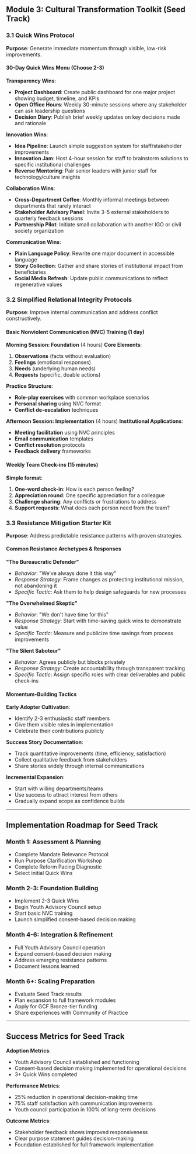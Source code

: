 ## Module 3: Cultural Transformation Toolkit (Seed Track)

### 3.1 Quick Wins Protocol

**Purpose**: Generate immediate momentum through visible, low-risk improvements.

#### 30-Day Quick Wins Menu (Choose 2-3)

**Transparency Wins**:
- **Project Dashboard**: Create public dashboard for one major project showing budget, timeline, and KPIs
- **Open Office Hours**: Weekly 30-minute sessions where any stakeholder can ask leadership questions
- **Decision Diary**: Publish brief weekly updates on key decisions made and rationale

**Innovation Wins**:
- **Idea Pipeline**: Launch simple suggestion system for staff/stakeholder improvements
- **Innovation Jam**: Host 4-hour session for staff to brainstorm solutions to specific institutional challenges
- **Reverse Mentoring**: Pair senior leaders with junior staff for technology/culture insights

**Collaboration Wins**:
- **Cross-Department Coffee**: Monthly informal meetings between departments that rarely interact
- **Stakeholder Advisory Panel**: Invite 3-5 external stakeholders to quarterly feedback sessions
- **Partnership Pilot**: Initiate small collaboration with another IGO or civil society organization

**Communication Wins**:
- **Plain Language Policy**: Rewrite one major document in accessible language
- **Story Collection**: Gather and share stories of institutional impact from beneficiaries
- **Social Media Refresh**: Update public communications to reflect regenerative values

### 3.2 Simplified Relational Integrity Protocols

**Purpose**: Improve internal communication and address conflict constructively.

#### Basic Nonviolent Communication (NVC) Training (1 day)

**Morning Session: Foundation** (4 hours)
**Core Elements**:
1. **Observations** (facts without evaluation)
2. **Feelings** (emotional responses)
3. **Needs** (underlying human needs)
4. **Requests** (specific, doable actions)

**Practice Structure**:
- **Role-play exercises** with common workplace scenarios
- **Personal sharing** using NVC format
- **Conflict de-escalation** techniques

**Afternoon Session: Implementation** (4 hours)
**Institutional Applications**:
- **Meeting facilitation** using NVC principles
- **Email communication** templates
- **Conflict resolution** protocols
- **Feedback delivery** frameworks

#### Weekly Team Check-ins (15 minutes)
**Simple format**:
1. **One-word check-in**: How is each person feeling?
2. **Appreciation round**: One specific appreciation for a colleague
3. **Challenge sharing**: Any conflicts or frustrations to address
4. **Support requests**: What does each person need from the team?

### 3.3 Resistance Mitigation Starter Kit

**Purpose**: Address predictable resistance patterns with proven strategies.

#### Common Resistance Archetypes & Responses

**"The Bureaucratic Defender"**
- *Behavior*: "We've always done it this way"
- *Response Strategy*: Frame changes as protecting institutional mission, not abandoning it
- *Specific Tactic*: Ask them to help design safeguards for new processes

**"The Overwhelmed Skeptic"**
- *Behavior*: "We don't have time for this"
- *Response Strategy*: Start with time-saving quick wins to demonstrate value
- *Specific Tactic*: Measure and publicize time savings from process improvements

**"The Silent Saboteur"**
- *Behavior*: Agrees publicly but blocks privately
- *Response Strategy*: Create accountability through transparent tracking
- *Specific Tactic*: Assign specific roles with clear deliverables and public check-ins

#### Momentum-Building Tactics

**Early Adopter Cultivation**:
- Identify 2-3 enthusiastic staff members
- Give them visible roles in implementation
- Celebrate their contributions publicly

**Success Story Documentation**:
- Track quantitative improvements (time, efficiency, satisfaction)
- Collect qualitative feedback from stakeholders
- Share stories widely through internal communications

**Incremental Expansion**:
- Start with willing departments/teams
- Use success to attract interest from others
- Gradually expand scope as confidence builds

---

## Implementation Roadmap for Seed Track

### Month 1: Assessment & Planning
- Complete Mandate Relevance Protocol
- Run Purpose Clarification Workshop
- Complete Reform Pacing Diagnostic
- Select initial Quick Wins

### Month 2-3: Foundation Building
- Implement 2-3 Quick Wins
- Begin Youth Advisory Council setup
- Start basic NVC training
- Launch simplified consent-based decision making

### Month 4-6: Integration & Refinement
- Full Youth Advisory Council operation
- Expand consent-based decision making
- Address emerging resistance patterns
- Document lessons learned

### Month 6+: Scaling Preparation
- Evaluate Seed Track results
- Plan expansion to full framework modules
- Apply for GCF Bronze-tier funding
- Share experiences with Community of Practice

---

## Success Metrics for Seed Track

**Adoption Metrics**:
- Youth Advisory Council established and functioning
- Consent-based decision making implemented for operational decisions
- 3+ Quick Wins completed

**Performance Metrics**:
- 25% reduction in operational decision-making time
- 75% staff satisfaction with communication improvements
- Youth council participation in 100% of long-term decisions

**Outcome Metrics**:
- Stakeholder feedback shows improved responsiveness
- Clear purpose statement guides decision-making
- Foundation established for full framework implementation
